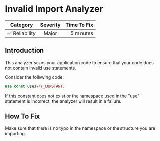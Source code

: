 # Invalid Import Analyzer

| Category       | Severity   | Time To Fix  |
| -------------  |:----------:| ------------:|
| :white_check_mark: Reliability | Major     | 5 minutes    |

## Introduction

This analyzer scans your application code to ensure that your code does not contain invalid use statements.

Consider the following code:

```php
use const Uses\MY_CONSTANT;
```

If this constant does not exist or the namespace used in the "use" statement is incorrect, the analyzer will result in a failure.

## How To Fix

Make sure that there is no typo in the namespace or the structure you are importing.
